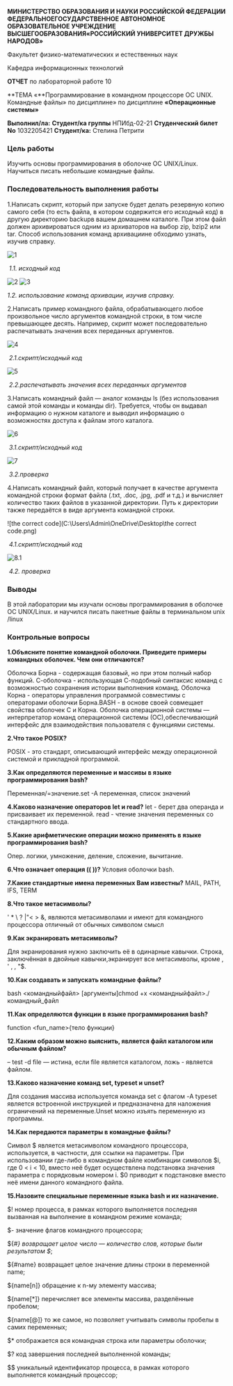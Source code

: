 **МИНИСТЕРСТВО ОБРАЗОВАНИЯ И НАУКИ РОССИЙСКОЙ ФЕДЕРАЦИИ ФЕДЕРАЛЬНОЕГОСУДАРСТВЕННОЕ** **АВТОНОМНОЕ ОБРАЗОВАТЕЛЬНОЕ УЧРЕЖДЕНИЕ ВЫСШЕГООБРАЗОВАНИЯ«РОССИЙСКИЙ УНИВЕРСИТЕТ ДРУЖБЫ НАРОДОВ»**

Факультет физико-математических и естественных наук 

Кафедра информационных технологий

**ОТЧЕТ**
по лабораторной работе 10

**ТЕМА «**Программирование в командном процессоре ОС UNIX. Командные файлы» по дисциплине» по дисциплине **«Операционные системы»**

**Выполнил/лa:**
**Студент/ка группы** НПИбд-02-21
**Студенческий билет No** 1032205421
**Студент/кa:** Стелина Петрити



### **Цель работы**	



Изучить основы программирования в оболочке ОС UNIX/Linux. Научиться писать небольшие командные файлы.

###  **Последовательность выполнения работы**

1.Написать скрипт, который при запуске будет делать резервную копию самого себя (то есть файла, в котором содержится его исходный код) в другую директорию backupв вашем домашнем каталоге. При этом файл должен архивироваться одним из архиваторов на выбор zip, bzip2 или tar. Способ использования команд архивациине обходимо узнать, изучив справку.

![1](C:\Users\Admin\OneDrive\Desktop\1.png)

​						*1.1. исходный код*

![2](C:\Users\Admin\OneDrive\Desktop\2.png)								![3](C:\Users\Admin\OneDrive\Desktop\3.png)

*1.2. использование команд архивации, изучив справку.*



2.Написать пример командного файла, обрабатывающего любое произвольное число аргументов командной строки, в том числе превышающее десять. Например, скрипт может последовательно распечатывать значения всех переданных аргументов.

![4](C:\Users\Admin\OneDrive\Desktop\4.png)

​					*2.1.скрипт/исходный код*

![5](C:\Users\Admin\OneDrive\Desktop\5.png)

​											*2.2.распечатывать значения всех переданных аргументов*



3.Написать командный файл — аналог команды ls (без использования самой этой команды и команды dir). Требуется, чтобы он выдавал информацию о нужном каталоге и выводил информацию о возможностях доступа к файлам этого каталога.

![6](C:\Users\Admin\OneDrive\Desktop\6.png)

​										*3.1.скрипт/исходный код*

![7](C:\Users\Admin\OneDrive\Desktop\7.png)

​											*3.2.проверка*

4.Написать командный файл, который получает в качестве аргумента командной строки формат файла (.txt, .doc, .jpg, .pdf и т.д.) и вычисляет количество таких файлов в указанной директории. Путь к директории также передаётся в виде аргумента командной строки.

![the correct code](C:\Users\Admin\OneDrive\Desktop\the correct code.png)

​													*4.1.скрипт/исходный код*

![8.1](C:\Users\Admin\OneDrive\Desktop\8.1.png)

​										*4.2. проверка*



###  **Выводы**

В этой лаборатории мы изучали основы программирования в оболочке ОС UNIX/Linux. и научился писать пакетные файлы в терминальном unix /linux



### **Контрольные вопросы**

**1.Объясните понятие командной оболочки. Приведите примеры командных оболочек. Чем они отличаются?**

Оболочка Борна - содержащая базовый, но при этом полный набор функций. С-оболочка - использующая С-подобный синтаксис команд с возможностью сохранения истории выполнения команд. Оболочка Корна - операторы управления программой совместимы с операторами оболочки Борна.BASH - в основе своей совмещает свойства оболочек С и Корна. Оболочка операционной системы — интерпретатор команд операционной системы (ОС),обеспечивающий интерфейс для взаимодействия пользователя с функциями системы.

**2.Что такое POSIX?**

POSIX - это стандарт, описывающий интерфейс между операционной системой и прикладной программой.

**3.Как определяются переменные и массивы в языке программирования bash?**

Переменная/=значение.set -A переменная, список значений

**4.Каково назначение операторов let и read?** let - берет два операнда и присваивает их переменной. read - чтение значения переменных со стандартного ввода.

**5.Какие арифметические операции можно применять в языке программирования bash?**

Опер. логики, умножение, деление, сложение, вычитание.

**6.Что означает операция (( ))?** Условия оболочки bash.

**7.Какие стандартные имена переменных Вам известны?** MAIL, PATH, IFS, TERM

**8.Что такое метасимволы?**

' * \ ? |"< > &, являются метасимволами и имеют для командного процессора отличный от обычных символом смысл

**9.Как экранировать метасимволы?**

 Для экранирования нужно заключить её в одинарные кавычки. Строка, заключённая в двойные кавычки,экранирует все метасимволы, кроме , ' , , "$.

**10.Как создавать и запускать командные файлы?** 

bash <командныйфайл> [аргументы]chmod +x <командныйфайл>./командный_файл

**11.Как определяются функции в языке программирования bash?**

 function <fun_name>{тело функции}

**12.Каким образом можно выяснить, является файл каталогом или обычным файлом?**

– test -d file — истина, если file является каталогом, ложь - является файлом.

**13.Каково назначение команд set, typeset и unset?**

Для создания массива используется команда set с флагом -A typeset является встроенной инструкцией и предназначена для наложения ограничений на переменные.Unset можно изъять переменную из программы.

**14.Как передаются параметры в командные файлы?**

Символ $ является метасимволом командного процессора, используется, в частности, для ссылки на параметры. При использовании где-либо в командном файле комбинации символов $i, где 0 < i < 10, вместо неё будет осуществлена подстановка значения параметра с порядковым номером i. $0 приводит к подстановке вместо неё имени данного командного файла.

**15.Назовите специальные переменные языка bash и их назначение.**

$! номер процесса, в рамках которого выполняется последняя вызванная на выполнение в командном режиме команда;

$- значение флагов командного процессора;

${#*} возвращает целое число — количество слов, которые были результатом $*;

${#name} возвращает целое значение длины строки в переменной name;

${name[n]} обращение к n-му элементу массива;

${name[*]} перечисляет все элементы массива, разделённые пробелом;

${name[@]} то же самое, но позволяет учитывать символы пробелы в самих переменных;

$* отображается вся командная строка или параметры оболочки;

$? код завершения последней выполненной команды;

$$ уникальный идентификатор процесса, в рамках которого выполняется командный процессор;